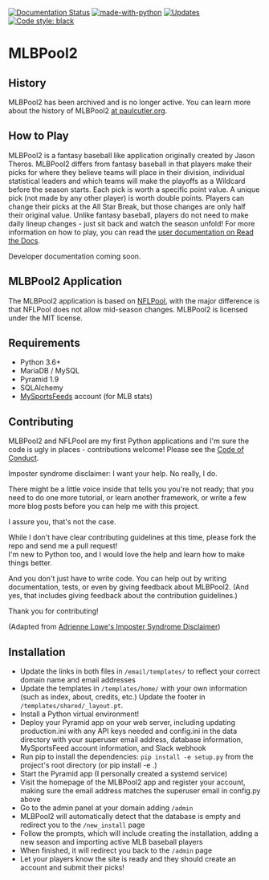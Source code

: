 [![Documentation Status](https://readthedocs.org/projects/mlbpool2/badge/?version=latest)](
http://mlbpool2.readthedocs.io/en/latest/?badge=latest)
[![made-with-python](https://img.shields.io/badge/Made%20with-Python-1f425f.svg)](https://www.python.org/)
[![Updates](https://pyup.io/repos/github/prcutler/mlbpool2/shield.svg)](https://pyup.io/repos/github/prcutler/mlbpool2/)
[![Code style: black](https://img.shields.io/badge/code%20style-black-000000.svg)](https://github.com/ambv/black)
# MLBPool2

## History

MLBPool2 has been archived and is no longer active.  You can learn more about the history
of MLBPool2 [at paulcutler.org](https://paulcutler.org/project/mlbpool2/).

## How to Play

MLBPool2 is a fantasy baseball like application originally created by
Jason Theros.  MLBPool2 differs from fantasy baseball in that players
make their picks for where they believe teams will place in their division,
individual statistical leaders and which teams will make the playoffs as a
Wildcard before the season starts.  Each pick is worth a specific point
value.  A unique pick (not made by any other player) is worth double
points.  Players can change their picks at the All Star Break, but those
changes are only half their original value.  Unlike fantasy baseball,
players do not need to make daily lineup changes - just sit back and
watch the season unfold!  For more information on how to play, you can read the 
[user documentation on Read the Docs](http://mlbpool2.readthedocs.io/).

Developer documentation coming soon.

## MLBPool2 Application

The MLBPool2 application is based on [NFLPool](https://github.com/prcutler/nflpool),
with the major difference is that NFLPool does not allow mid-season
changes.  MLBPool2 is licensed under the MIT license.

## Requirements

* Python 3.6+
* MariaDB / MySQL
* Pyramid 1.9
* SQLAlchemy
* [MySportsFeeds](https://www.mysportsfeeds.com) account (for MLB stats)

## Contributing

MLBPool2 and NFLPool are my first Python applications and I'm sure the
code is ugly in places - contributions welcome!  Please see the
[Code of Conduct](https://github.com/prcutler/mlbpool2/blob/master/CODE_OF_CONDUCT.md).

Imposter syndrome disclaimer: I want your help. No really, I do.

There might be a little voice inside that tells you you're not ready; that you need to do one more tutorial, 
or learn another framework, or write a few more blog posts before you can help me with this project.

I assure you, that's not the case.

While I don't have clear contributing guidelines at this time, please fork the repo and send me a pull request!  
I'm new to Python too, and I would love the help and learn how to make things better.

And you don't just have to write code. You can help out by writing documentation, tests, or even by giving 
feedback about MLBPool2. (And yes, that includes giving feedback about the contribution guidelines.)

Thank you for contributing!

(Adapted from 
[Adrienne Lowe's Imposter Syndrome Disclaimer](https://github.com/adriennefriend/imposter-syndrome-disclaimer))

## Installation

* Update the links in  both files in `/email/templates/` to reflect your correct domain name and email addresses
* Update the templates in `/templates/home/` with your own information (such as index, about, credits, etc.)  Update 
the footer in `/templates/shared/_layout.pt`.
* Install a Python virtual environment!
* Deploy your Pyramid app on your web server, including updating production.ini with any API keys needed and config.ini
in the data directory with your superuser email address, database information, MySportsFeed account
information, and Slack webhook
* Run pip to install the dependencies:  `pip install -e setup.py` from the project's root directory (or pip install -e .)
* Start the Pyramid app (I personally created a systemd service)
* Visit the homepage of the MLBPool2 app and register your account, making sure the
email address matches the superuser email in config.py above
* Go to the admin panel at your domain adding `/admin`
* MLBPool2 will automatically detect that the database is empty and redirect you to the `/new_install` page
* Follow the prompts, which will include creating the installation, adding a new season and importing 
active MLB baseball players
* When finished, it will redirect you back to the `/admin` page
* Let your players know the site is ready and they should create an account and submit their picks!


